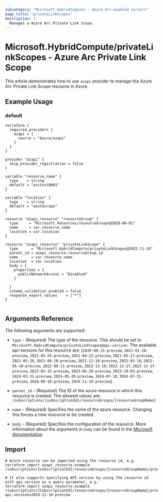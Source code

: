 ```yaml
---
subcategory: "Microsoft.HybridCompute - Azure Arc-enabled servers"
page_title: "privateLinkScopes"
description: |-
  Manages a Azure Arc Private Link Scope.
---
```


# Microsoft.HybridCompute/privateLinkScopes - Azure Arc Private Link Scope

This article demonstrates how to use `azapi` provider to manage the Azure Arc Private Link Scope resource in Azure.

## Example Usage

### default

```hcl
terraform {
  required_providers {
    azapi = {
      source = "Azure/azapi"
    }
  }
}

provider "azapi" {
  skip_provider_registration = false
}

variable "resource_name" {
  type    = string
  default = "acctest0001"
}

variable "location" {
  type    = string
  default = "westeurope"
}

resource "azapi_resource" "resourceGroup" {
  type     = "Microsoft.Resources/resourceGroups@2020-06-01"
  name     = var.resource_name
  location = var.location
}

resource "azapi_resource" "privateLinkScope" {
  type      = "Microsoft.HybridCompute/privateLinkScopes@2022-11-10"
  parent_id = azapi_resource.resourceGroup.id
  name      = var.resource_name
  location  = var.location
  body = {
    properties = {
      publicNetworkAccess = "Disabled"
    }

  }
  schema_validation_enabled = false
  response_export_values    = ["*"]
}


```



## Arguments Reference

The following arguments are supported:

* `type` - (Required) The type of the resource. This should be set to `Microsoft.HybridCompute/privateLinkScopes@api-version`. The available api-versions for this resource are: [`2020-08-15-preview`, `2021-01-28-preview`, `2021-03-25-preview`, `2021-04-22-preview`, `2021-05-17-preview`, `2021-05-20`, `2021-06-10-preview`, `2021-12-10-preview`, `2022-03-10`, `2022-05-10-preview`, `2022-08-11-preview`, `2022-11-10`, `2022-12-27`, `2022-12-27-preview`, `2023-03-15-preview`, `2023-06-20-preview`, `2023-10-03-preview`, `2024-03-31-preview`, `2024-05-20-preview`, `2024-07-10`, `2024-07-31-preview`, `2024-09-10-preview`, `2024-11-10-preview`].

* `parent_id` - (Required) The ID of the azure resource in which this resource is created. The allowed values are:  
  `/subscriptions/{subscriptionId}/resourceGroups/{resourceGroupName}`

* `name` - (Required) Specifies the name of the azure resource. Changing this forces a new resource to be created.

* `body` - (Required) Specifies the configuration of the resource. More information about the arguments in `body` can be found in the [Microsoft documentation](https://learn.microsoft.com/en-us/azure/templates/Microsoft.HybridCompute/privateLinkScopes?pivots=deployment-language-terraform).

## Import

 ```shell
 # Azure resource can be imported using the resource id, e.g.
 terraform import azapi_resource.example /subscriptions/{subscriptionId}/resourceGroups/{resourceGroupName}/providers/Microsoft.HybridCompute/privateLinkScopes/{resourceName}
 
 # It also supports specifying API version by using the resource id with api-version as a query parameter, e.g.
 terraform import azapi_resource.example /subscriptions/{subscriptionId}/resourceGroups/{resourceGroupName}/providers/Microsoft.HybridCompute/privateLinkScopes/{resourceName}?api-version=2024-11-10-preview
 ```
